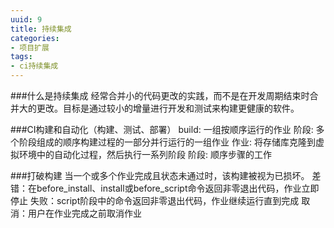 ```yaml
---
uuid: 9
title: 持续集成
categories:
- 项目扩展
tags:
- ci持续集成
---
```


###什么是持续集成
经常合并小的代码更改的实践，而不是在开发周期结束时合并大的更改。目标是通过较小的增量进行开发和测试来构建更健康的软件。

###CI构建和自动化（构建、测试、部署）
build: 一组按顺序运行的作业
阶段: 多个阶段组成的顺序构建过程的一部分并行运行的一组作业
作业: 将存储库克隆到虚拟环境中的自动化过程，然后执行一系列阶段
阶段: 顺序步骤的工作

###打破构建
当一个或多个作业完成且状态未通过时，该构建被视为已损坏。
差错：在before_install、install或before_script命令返回非零退出代码，作业立即停止
失败：script阶段中的命令返回非零退出代码，作业继续运行直到完成
取消：用户在作业完成之前取消作业





















